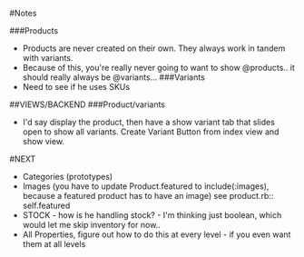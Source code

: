 #Notes

###Products 
- Products are never created on their own.  They always work in tandem with variants.
- Because of this, you're really never going to want to show @products.. it should really always be @variants...
###Variants
- Need to see if he uses SKUs


##VIEWS/BACKEND
###Product/variants
- I'd say display the product, then have a show variant tab that slides open to show all variants. Create Variant Button from index view and show view.

#NEXT
- Categories (prototypes)
- Images (you have to update Product.featured to include(:images), because a featured product has to have an image) see product.rb:: self.featured
- STOCK - how is he handling stock? - I'm thinking just boolean, which would let me skip inventory for now..
- All Properties, figure out how to do this at every level - if you even want them at all levels